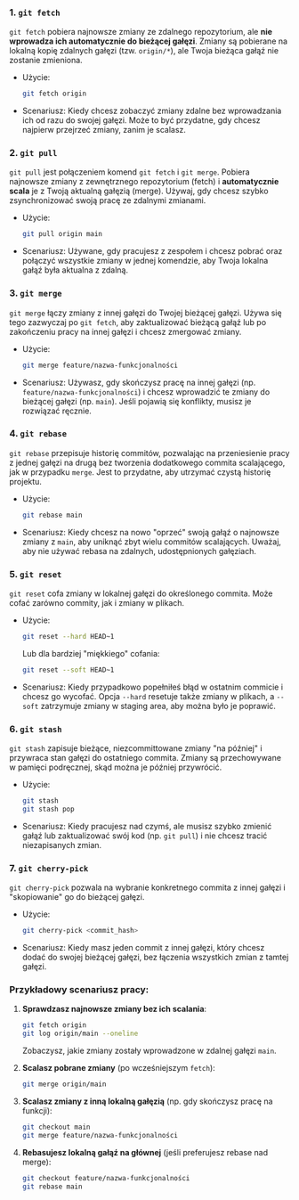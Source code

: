 ### 1. **`git fetch`**
`git fetch` pobiera najnowsze zmiany ze zdalnego repozytorium, ale **nie wprowadza ich automatycznie do bieżącej gałęzi**. Zmiany są pobierane na lokalną kopię zdalnych gałęzi (tzw. `origin/*`), ale Twoja bieżąca gałąź nie zostanie zmieniona.

- Użycie:
  ```bash
  git fetch origin
  ```
- Scenariusz: Kiedy chcesz zobaczyć zmiany zdalne bez wprowadzania ich od razu do swojej gałęzi. Może to być przydatne, gdy chcesz najpierw przejrzeć zmiany, zanim je scalasz.

### 2. **`git pull`**
`git pull` jest połączeniem komend `git fetch` i `git merge`. Pobiera najnowsze zmiany z zewnętrznego repozytorium (fetch) i **automatycznie scala** je z Twoją aktualną gałęzią (merge). Używaj, gdy chcesz szybko zsynchronizować swoją pracę ze zdalnymi zmianami.

- Użycie:
  ```bash
  git pull origin main
  ```
- Scenariusz: Używane, gdy pracujesz z zespołem i chcesz pobrać oraz połączyć wszystkie zmiany w jednej komendzie, aby Twoja lokalna gałąź była aktualna z zdalną.

### 3. **`git merge`**
`git merge` łączy zmiany z innej gałęzi do Twojej bieżącej gałęzi. Używa się tego zazwyczaj po `git fetch`, aby zaktualizować bieżącą gałąź lub po zakończeniu pracy na innej gałęzi i chcesz zmergować zmiany.

- Użycie:
  ```bash
  git merge feature/nazwa-funkcjonalności
  ```
- Scenariusz: Używasz, gdy skończysz pracę na innej gałęzi (np. `feature/nazwa-funkcjonalności`) i chcesz wprowadzić te zmiany do bieżącej gałęzi (np. `main`). Jeśli pojawią się konflikty, musisz je rozwiązać ręcznie.

### 4. **`git rebase`**
`git rebase` przepisuje historię commitów, pozwalając na przeniesienie pracy z jednej gałęzi na drugą bez tworzenia dodatkowego commita scalającego, jak w przypadku `merge`. Jest to przydatne, aby utrzymać czystą historię projektu.

- Użycie:
  ```bash
  git rebase main
  ```
- Scenariusz: Kiedy chcesz na nowo "oprzeć" swoją gałąź o najnowsze zmiany z `main`, aby uniknąć zbyt wielu commitów scalających. Uważaj, aby nie używać rebasa na zdalnych, udostępnionych gałęziach.

### 5. **`git reset`**
`git reset` cofa zmiany w lokalnej gałęzi do określonego commita. Może cofać zarówno commity, jak i zmiany w plikach.

- Użycie:
  ```bash
  git reset --hard HEAD~1
  ```
  Lub dla bardziej "miękkiego" cofania:
  ```bash
  git reset --soft HEAD~1
  ```
- Scenariusz: Kiedy przypadkowo popełniłeś błąd w ostatnim commicie i chcesz go wycofać. Opcja `--hard` resetuje także zmiany w plikach, a `--soft` zatrzymuje zmiany w staging area, aby można było je poprawić.

### 6. **`git stash`**
`git stash` zapisuje bieżące, niezcommittowane zmiany "na później" i przywraca stan gałęzi do ostatniego commita. Zmiany są przechowywane w pamięci podręcznej, skąd można je później przywrócić.

- Użycie:
  ```bash
  git stash
  git stash pop
  ```
- Scenariusz: Kiedy pracujesz nad czymś, ale musisz szybko zmienić gałąź lub zaktualizować swój kod (np. `git pull`) i nie chcesz tracić niezapisanych zmian.

### 7. **`git cherry-pick`**
`git cherry-pick` pozwala na wybranie konkretnego commita z innej gałęzi i "skopiowanie" go do bieżącej gałęzi.

- Użycie:
  ```bash
  git cherry-pick <commit_hash>
  ```
- Scenariusz: Kiedy masz jeden commit z innej gałęzi, który chcesz dodać do swojej bieżącej gałęzi, bez łączenia wszystkich zmian z tamtej gałęzi.

### Przykładowy scenariusz pracy:
1. **Sprawdzasz najnowsze zmiany bez ich scalania**:
   ```bash
   git fetch origin
   git log origin/main --oneline
   ```
   Zobaczysz, jakie zmiany zostały wprowadzone w zdalnej gałęzi `main`.

2. **Scalasz pobrane zmiany** (po wcześniejszym `fetch`):
   ```bash
   git merge origin/main
   ```

3. **Scalasz zmiany z inną lokalną gałęzią** (np. gdy skończysz pracę na funkcji):
   ```bash
   git checkout main
   git merge feature/nazwa-funkcjonalności
   ```

4. **Rebasujesz lokalną gałąź na głównej** (jeśli preferujesz rebase nad merge):
   ```bash
   git checkout feature/nazwa-funkcjonalności
   git rebase main
   ```
